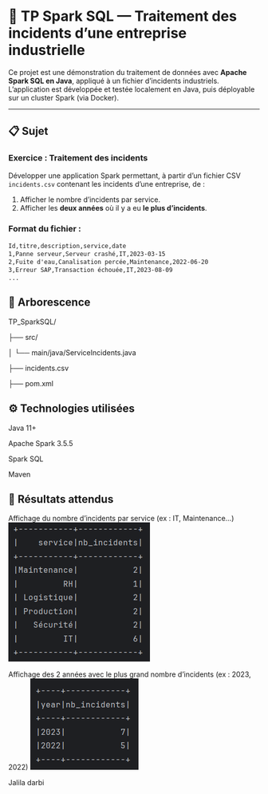 # 🧠 TP Spark SQL — Traitement des incidents d’une entreprise industrielle

Ce projet est une démonstration du traitement de données avec **Apache Spark SQL en Java**, appliqué à un fichier d’incidents industriels. L’application est développée et testée localement en Java, puis déployable sur un cluster Spark (via Docker).

---

## 📋 Sujet

### Exercice : Traitement des incidents

Développer une application Spark permettant, à partir d’un fichier CSV `incidents.csv` contenant les incidents d’une entreprise, de :

1. Afficher le nombre d’incidents par service.
2. Afficher les **deux années** où il y a eu **le plus d’incidents**.

### Format du fichier :
```csv
Id,titre,description,service,date
1,Panne serveur,Serveur crashé,IT,2023-03-15
2,Fuite d'eau,Canalisation percée,Maintenance,2022-06-20
3,Erreur SAP,Transaction échouée,IT,2023-08-09
...
```
## 📁 Arborescence

TP_SparkSQL/

├── src/

│   └── main/java/ServiceIncidents.java

├── incidents.csv

├── pom.xml

## ⚙️ Technologies utilisées
Java 11+

Apache Spark 3.5.5

Spark SQL

Maven

## 📸 Résultats attendus
Affichage du nombre d’incidents par service (ex : IT, Maintenance…)
![Terminal output](images/1.png)

Affichage des 2 années avec le plus grand nombre d’incidents (ex : 2023, 2022)
![Terminal output](images/2.png)


Jalila darbi
